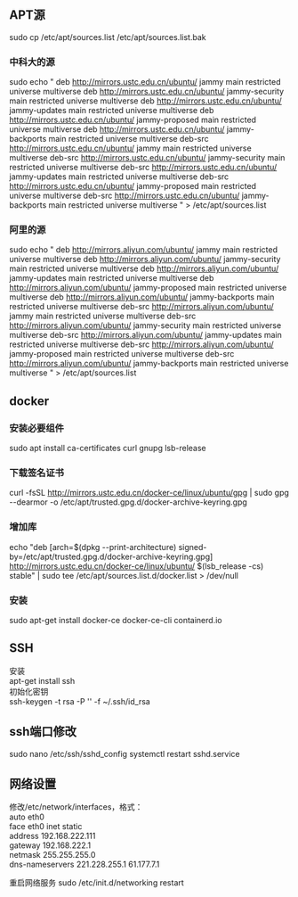 ## APT源
sudo cp /etc/apt/sources.list /etc/apt/sources.list.bak
### 中科大的源
sudo echo "
deb http://mirrors.ustc.edu.cn/ubuntu/ jammy main restricted universe multiverse
deb http://mirrors.ustc.edu.cn/ubuntu/ jammy-security main restricted universe multiverse
deb http://mirrors.ustc.edu.cn/ubuntu/ jammy-updates main restricted universe multiverse
deb http://mirrors.ustc.edu.cn/ubuntu/ jammy-proposed main restricted universe multiverse
deb http://mirrors.ustc.edu.cn/ubuntu/ jammy-backports main restricted universe multiverse
deb-src http://mirrors.ustc.edu.cn/ubuntu/ jammy main restricted universe multiverse
deb-src http://mirrors.ustc.edu.cn/ubuntu/ jammy-security main restricted universe multiverse
deb-src http://mirrors.ustc.edu.cn/ubuntu/ jammy-updates main restricted universe multiverse
deb-src http://mirrors.ustc.edu.cn/ubuntu/ jammy-proposed main restricted universe multiverse
deb-src http://mirrors.ustc.edu.cn/ubuntu/ jammy-backports main restricted universe multiverse
" > /etc/apt/sources.list
### 阿里的源
sudo echo "
deb http://mirrors.aliyun.com/ubuntu/ jammy main restricted universe multiverse
deb http://mirrors.aliyun.com/ubuntu/ jammy-security main restricted universe multiverse
deb http://mirrors.aliyun.com/ubuntu/ jammy-updates main restricted universe multiverse
deb http://mirrors.aliyun.com/ubuntu/ jammy-proposed main restricted universe multiverse
deb http://mirrors.aliyun.com/ubuntu/ jammy-backports main restricted universe multiverse
deb-src http://mirrors.aliyun.com/ubuntu/ jammy main restricted universe multiverse
deb-src http://mirrors.aliyun.com/ubuntu/ jammy-security main restricted universe multiverse
deb-src http://mirrors.aliyun.com/ubuntu/ jammy-updates main restricted universe multiverse
deb-src http://mirrors.aliyun.com/ubuntu/ jammy-proposed main restricted universe multiverse
deb-src http://mirrors.aliyun.com/ubuntu/ jammy-backports main restricted universe multiverse
" > /etc/apt/sources.list

## docker
### 安装必要组件
sudo apt install ca-certificates curl gnupg lsb-release
### 下载签名证书
curl -fsSL http://mirrors.ustc.edu.cn/docker-ce/linux/ubuntu/gpg | sudo gpg --dearmor -o /etc/apt/trusted.gpg.d/docker-archive-keyring.gpg
### 增加库
echo "deb [arch=$(dpkg --print-architecture) signed-by=/etc/apt/trusted.gpg.d/docker-archive-keyring.gpg] http://mirrors.ustc.edu.cn/docker-ce/linux/ubuntu/ $(lsb_release -cs) stable" | sudo tee /etc/apt/sources.list.d/docker.list > /dev/null
### 安装
sudo apt-get install docker-ce docker-ce-cli containerd.io

## SSH
安装  
apt-get install ssh  
初始化密钥  
ssh-keygen -t rsa -P '' -f ~/.ssh/id_rsa

## ssh端口修改
sudo nano /etc/ssh/sshd_config
systemctl restart sshd.service

## 网络设置
修改/etc/network/interfaces，格式：  
auto eth0  
face eth0 inet static  
address 192.168.222.111  
gateway 192.168.222.1  
netmask 255.255.255.0  
dns-nameservers 221.228.255.1 61.177.7.1  

重启网络服务
sudo /etc/init.d/networking restart